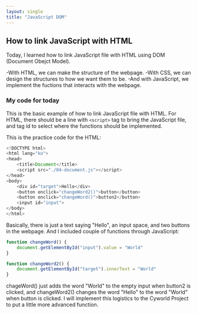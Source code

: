 ```yaml
---
layout: single
title: "JavaScript DOM"
---
```


## How to link JavaScript with HTML

Today, I learned how to link JavaScript file with HTML using DOM (Document Obejct Model).

-With HTML, we can make the structure of the webpage.
-With CSS, we can design the structures to how we want them to be.
-And with JavaScript, we implement the fuctions that interacts with the webpage.

### My code for today

This is the basic example of how to link JavaScript file with HTML. 
For HTML, there should be a line with ```<script>``` tag to bring the JavaScript file, and tag id to select where the functions should be implemented.

This is the practice code for the HTML:
```js
<!DOCTYPE html>
<html lang="ko">
<head>
    <title>Document</title>
    <script src="./04-document.js"></script>
</head>
<body>
    <div id="target">Hello</div>
    <button onclick="changeWord2()">button</button>
    <button onclick="changeWord()">button2</button>
    <input id="input">
</body>
</html>
```
Basically, there is just a text saying "Hello", an input space, and two buttons in the webpage.
And I included couple of functions through JavaScript:
```js
function changeWord() {
    document.getElementById("input").value = "World"
}

function changeWord2() {
    document.getElementById("target").innerText = "World"
}
```
chageWord() just adds the word "World" to the empty input when button2 is clicked, and changeWord2() changes the word "Hello" to the word "World" when button is clicked.
I will implement this logistics to the Cyworld Project to put a little more advanced function.
